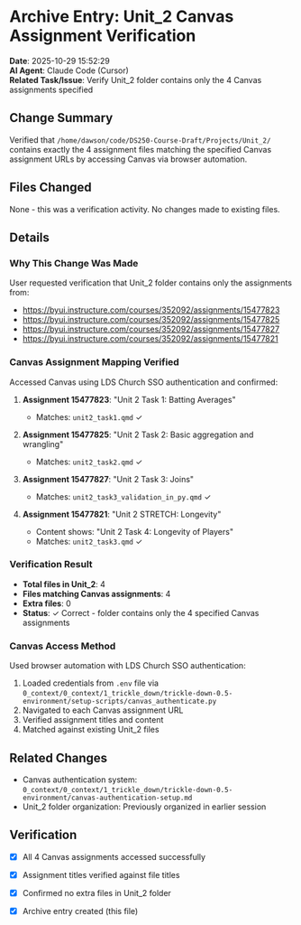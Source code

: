 # Archive Entry: Unit_2 Canvas Assignment Verification

**Date**: 2025-10-29 15:52:29  
**AI Agent**: Claude Code (Cursor)  
**Related Task/Issue**: Verify Unit_2 folder contains only the 4 Canvas assignments specified

## Change Summary

Verified that `/home/dawson/code/DS250-Course-Draft/Projects/Unit_2/` contains exactly the 4 assignment files matching the specified Canvas assignment URLs by accessing Canvas via browser automation.

## Files Changed

None - this was a verification activity. No changes made to existing files.

## Details

### Why This Change Was Made

User requested verification that Unit_2 folder contains only the assignments from:
- https://byui.instructure.com/courses/352092/assignments/15477823
- https://byui.instructure.com/courses/352092/assignments/15477825
- https://byui.instructure.com/courses/352092/assignments/15477827
- https://byui.instructure.com/courses/352092/assignments/15477821

### Canvas Assignment Mapping Verified

Accessed Canvas using LDS Church SSO authentication and confirmed:

1. **Assignment 15477823**: "Unit 2 Task 1: Batting Averages"
   - Matches: `unit2_task1.qmd` ✓

2. **Assignment 15477825**: "Unit 2 Task 2: Basic aggregation and wrangling"
   - Matches: `unit2_task2.qmd` ✓

3. **Assignment 15477827**: "Unit 2 Task 3: Joins"
   - Matches: `unit2_task3_validation_in_py.qmd` ✓

4. **Assignment 15477821**: "Unit 2 STRETCH: Longevity"
   - Content shows: "Unit 2 Task 4: Longevity of Players"
   - Matches: `unit2_task3.qmd` ✓

### Verification Result

- **Total files in Unit_2**: 4
- **Files matching Canvas assignments**: 4
- **Extra files**: 0
- **Status**: ✓ Correct - folder contains only the 4 specified Canvas assignments

### Canvas Access Method

Used browser automation with LDS Church SSO authentication:
1. Loaded credentials from `.env` file via `0_context/0_context/1_trickle_down/trickle-down-0.5-environment/setup-scripts/canvas_authenticate.py`
2. Navigated to each Canvas assignment URL
3. Verified assignment titles and content
4. Matched against existing Unit_2 files

## Related Changes

- Canvas authentication system: `0_context/0_context/1_trickle_down/trickle-down-0.5-environment/canvas-authentication-setup.md`
- Unit_2 folder organization: Previously organized in earlier session

## Verification

- [x] All 4 Canvas assignments accessed successfully
- [x] Assignment titles verified against file titles
- [x] Confirmed no extra files in Unit_2 folder
- [x] Archive entry created (this file)

